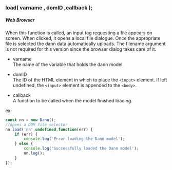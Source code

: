 ### load( varname , domID ,callback );


##### Web Browser
When this function is called, an input tag requesting a file appears on screen. When clicked, it opens a local file dialogue. Once the appropriate file is selected the dann data automatically uploads. The filename argument is not required for this version since the browser dialog takes care of it.

* varname <br/>
The name of the variable that holds the dann model.

* domID <br/>
The ID of the HTML element in which to place the `<input>` element. If left undefined, the `<input>` element is appended to the `<body>`.

* callback<br/>
A function to be called when the model finished loading.

ex:
```js
const nn = new Dann();
//opens a DOM file selector
nn.load('nn',undefined,function(err) {
    if (err) {
        console.log('Error loading the Dann model');
    } else {
        console.log('Successfully loaded the Dann model');
        nn.log();
    }
});
```
